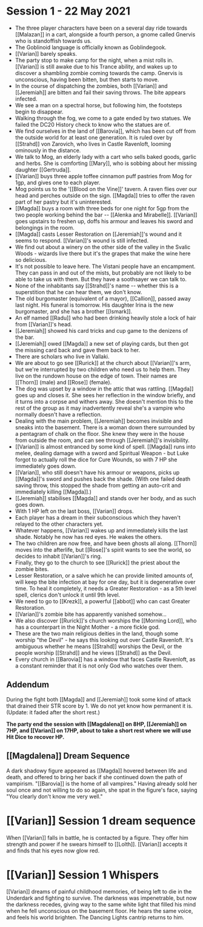 # Session 1 - 22 May 2021

- The three player characters have been on a several day ride towards [[Malazan]] in a cart, alongside a fourth person, a gnome called Gnervis who is standoffish towards us.
- The Goblinoid language is officially known as Goblindegook.
- [[Varian]] barely speaks.
- The party stop to make camp for the night, when a mist rolls in. [[Varian]] is still awake due to his Trance ability, and wakes up to discover a shambling zombie coming towards the camp. Gnervis is unconscious, having been bitten, but then starts to move.
- In the course of dispatching the zombies, both [[Varian]] and [[Jeremiah]] are bitten and fail their saving throws. The bite appears infected.
- We see a man on a spectral horse, but following him, the footsteps begin to disappear.
- Walking through the fog, we come to a gate ended by two statues. We failed the DC20 History check to know who the statues are of.
- We find ourselves in the land of [[Barovia]], which has been cut off from the outside world for at least one generation. It is ruled over by [[Strahd]] von Zarovich, who lives in Castle Ravenloft, looming ominously in the distance.
- We talk to Mog, an elderly lady with a cart who sells baked goods, garlic and herbs. She is comforting [[Mary]], who is sobbing about her missing daughter [[Gertruda]].
- [[Varian]] buys three apple toffee cinnamon puff pastries from Mog for 1gp, and gives one to each player.
- Mog points us to the '[[Blood on the Vine]]' tavern. A raven flies over our head and perches outside on the sign. [[Magda]] tries to offer the raven part of her pastry but it's uninterested.
- [[Magda]] buys a room with three beds for one night for 5gp from the two people working behind the bar -- [[Alenka and Mirabelle]]. [[Varian]] goes upstairs to freshen up, doffs his armour and leaves his sword and belongings in the room.
- [[Magda]] casts Lesser Restoration on [[Jeremiah]]'s wound and it seems to respond. [[Varian]]'s wound is still infected. 
- We find out about a winery on the other side of the valley in the Svalic Woods - wizards live there but it's the grapes that make the wine here so delicious.
- It's not possible to leave here. The Vistani people have an encampment. They can pass in and out of the mists, but probably are not likely to be able to take us with them. But they have a soothsayer we can talk to.
- None of the inhabitants say [[Strahd]]'s name -- whether this is a superstition that he can hear them, we don't know.
- The old burgomaster (equivalent of a mayor), [[Callion]], passed away last night. His funeral is tomorrow. His daughter Irina is the new burgomaster, and she has a brother [[Ismark]].
- An elf named [[Radu]] who had been drinking heavily stole a lock of hair from [[Varian]]'s head.
- [[Jeremiah]] showed his card tricks and cup game to the denizens of the bar.
- [[Jeremiah]] owed [[Magda]] a new set of playing cards, but then got the missing card back and gave them back to her.
- There are scholars who live in Vallaki.
- We are about to go see [[Rurick]] at the church about [[Varian]]'s arm, but we're interrupted by two children who need us to help them. They live on the rundown house on the edge of town. Their names are [[Thorn]] (male) and [[Rose]] (female).
- The dog was upset by a window in the attic that was rattling. [[Magda]] goes up and closes it. She sees her reflection in the window briefly, and it turns into a corpse and withers away. She doesn't mention this to the rest of the group as it may inadvertently reveal she's a vampire who normally doesn't have a reflection.
- Dealing with the main problem, [[Jeremiah]] becomes invisible and sneaks into the basement. There is a woman down there surrounded by a pentagram of chalk on the floor. She knew they were in the house from outside the room, and can see through [[Jeremiah]]'s invisibility. 
- [[Varian]] is almost entranced by some kind of spell. [[Magda]] runs into melee, dealing damage with a sword and Spiritual Weapon - but Luke forgot to actually roll the dice for Cure Wounds, so with 7 HP she immediately goes down.
- [[Varian]], who still doesn't have his armour or weapons, picks up [[Magda]]'s sword and pushes back the shade. (With one failed death saving throw, this stopped the shade from getting an auto-crit and immediately killing [[Magda]].)
- [[Jeremiah]] stabilises [[Magda]] and stands over her body, and as such goes down.
- With 1 HP left on the last boss, [[Varian]] drops.
- Each player has a dream in their subconscious which they haven't relayed to the other characters yet.
- Whatever happens, [[Varian]] wakes up and immediately kills the last shade. Notably he now has red eyes. He wakes the others.
- The two children are now free, and have been ghosts all along. [[Thorn]] moves into the afterlife, but [[Rose]]'s spirit wants to see the world, so decides to inhabit [[Varian]]'s ring.
- Finally, they go to the church to see [[Rurick]] the priest about the zombie bites.
- Lesser Restoration, or a salve which he can provide limited amounts of, will keep the bite infection at bay for one day, but it is degenerative over time. To heal it completely, it needs a Greater Restoration - as a 5th level spell, clerics don't unlock it until 9th level.
- We need to go to [[Krezk]], a powerful [[abbot]] who can cast Greater Restoration.
- [[Varian]]'s zombie bite has apparently vanished somehow...
- We also discover [[Rurick]]'s church worships the [[Morning Lord]], who has a counterpart in the Night Mother - a more fickle god. 
- These are the two main religious deities in the land, though some worship "the Devil" - he says this looking out over Castle Ravenloft. It's ambiguous whether he means [[Strahd]] worships the Devil, or the people worship [[Strahd]] and he views [[Strahd]] as the Devil.
- Every church in [[Barovia]] has a window that faces Castle Ravenloft, as a constant reminder that it is not only God who watches over them.

## Addendum

During the fight both [[Magda]] and [[Jeremiah]] took some kind of attack that drained their STR score by 1. We do not yet know how permanent it is. (Update: it faded after the short rest.)

**The party end the session with [[Magdalena]] on 8HP, [[Jeremiah]] on 7HP, and [[Varian]] on 17HP, about to take a short rest where we will use Hit Dice to recover HP.**

## [[Magdalena]] Dream Sequence

A dark shadowy figure appeared as [[Magda]] hovered between life and death, and offered to bring her back if she continued down the path of vampirism. "[[Barovia]] is the home of all vampires." Having already sold her soul once and not willing to do so again, she spat in the figure's face, saying "You clearly don't know me very well."


# [[Varian]] Session 1 dream sequence

When [[Varian]] falls in battle, he is contacted by a figure. They offer him strength and power if he swears himself to [[Lolth]]. [[Varian]] accepts it and finds that his eyes now glow red.

# [[Varian]] Session 1 Whispers

[[Varian]] dreams of painful childhood memories, of being left to die in the Underdark and fighting to survive. The darkness was impenetrable, but now the darkness recedes, giving way to the same white light that filled his mind when he fell unconscious on the basement floor. He hears the same voice, and feels his world brighten. The Dancing Lights cantrip returns to him.
